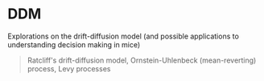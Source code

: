 # DDM
Explorations on the drift-diffusion model (and possible applications to understanding decision making in mice)

> Ratcliff's drift-diffusion model, Ornstein-Uhlenbeck (mean-reverting) process, Levy processes 
